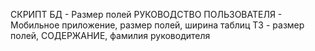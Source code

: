 СКРИПТ БД - Размер полей
РУКОВОДСТВО ПОЛЬЗОВАТЕЛЯ - Мобильное приложение, размер полей, ширина таблиц
ТЗ - размер полей, СОДЕРЖАНИЕ, фамилия руководителя